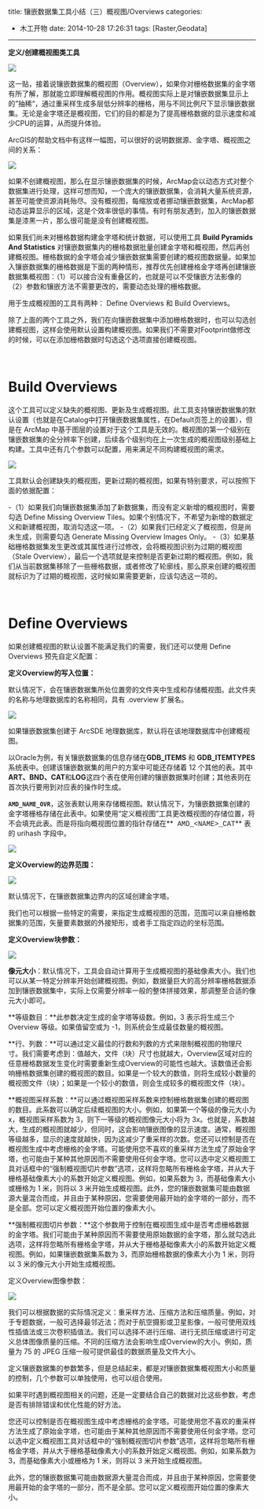 title: 镶嵌数据集工具小结（三）概视图/Overviews
categories:
  - 木工开物
date: 2014-10-28 17:26:31
tags: [Raster,Geodata]
---
**定义/创建概视图类工具**

![](http://img.blog.csdn.net/20141020090126493)

这一贴，接着说镶嵌数据集的概视图（Overview），如果你对栅格数据集的金字塔有所了解，那就能立即理解概视图的作用。概视图实际上是对镶嵌数据集显示上的”抽稀“，通过重采样生成多层低分辨率的栅格，用与不同比例尺下显示镶嵌数据集。无论是金字塔还是概视图，它们的目的都是为了提高栅格数据的显示速度和减少CPU的运算，从而提升体验。

ArcGIS的帮助文档中有这样一幅图，可以很好的说明数据源、金字塔、概视图之间的关系：

![](http://img.blog.csdn.net/20141017162405453)

如果不创建概视图，那么在显示镶嵌数据集的时候，ArcMap会以动态方式对整个数据集进行处理，这样可想而知，一个庞大的镶嵌数据集，会消耗大量系统资源，甚至可能使资源消耗殆尽。没有概视图，每缩放或者挪动镶嵌数据集，ArcMap都动态运算显示的区域，这是个效率很低的事情。有时有朋友遇到，加入的镶嵌数据集是漆黑一片，那么很可能是没有创建概视图。

如果我们尚未对栅格数据构建金字塔和统计数据，可以使用工具 **Build Pyramids And Statistics** 对镶嵌数据集内的栅格数据批量创建金字塔和概视图，然后再创建概视图。栅格数据的金字塔会减少镶嵌数据集需要创建的概视图数据量。如果加入镶嵌数据集的栅格数据是下面的两种情形，推荐优先创建栅格金字塔再创建镶嵌数据集概视图：（1）可以接合没有重叠区的，也就是可以不受镶嵌方法影像的（2）参数和镶嵌方法不需要更改的，需要动态处理的栅格数据。

用于生成概视图的工具有两种： Define Overviews 和 Build Overviews。

除了上面的两个工具之外，我们在向镶嵌数据集中添加栅格数据时，也可以勾选创建概视图，这样会使用默认设置构建概视图。如果我们不需要对Footprint做修改的时候，可以在添加栅格数据时勾选这个选项直接创建概视图。

<br>

# **Build Overviews**

这个工具可以定义缺失的概视图、更新及生成概视图。此工具支持镶嵌数据集的默认设置（也就是在Catalog中打开镶嵌数据集属性，在Default页签上的设置），但是在 ArcMap 中基于图层的设置对于这个工具是无效的。概视图的第一个级别在镶嵌数据集的全分辨率下创建，后续各个级别均在上一次生成的概视图级别基础上构建。工具中还有几个参数可以配置，用来满足不同构建概视图的需求。

![](http://img.blog.csdn.net/20141020115019475)

工具默认会创建缺失的概视图，更新过期的概视图，如果有特别要求，可以按照下面的依据配置：

-（1）如果我们向镶嵌数据集添加了新数据集，而没有定义新增的概视图时，需要勾选 Define Missing Overview Tiles。如果个别情况下，不希望为新增的数据定义和新建概视图，取消勾选这一项。
-（2）如果我们已经定义了概视图，但是尚未生成，则需要勾选 Generate Missing Overview Images Only。
-（3）如果基础栅格数据集发生更改或其属性进行过修改，会将概视图识别为过期的概视图（Stale Overview），最后一个选项就是来控制是否更新过期的概视图。例如，我们从当前数据集移除了一些栅格数据，或者修改了轮廓线，那么原来创建的概视图就标识为了过期的概视图，这时候如果需要更新，应该勾选这一项的。


<br>


# **Define Overviews**

如果创建概视图的默认设置不能满足我们的需要，我们还可以使用 Define Overviews 预先自定义配置：

**定义Overview的写入位置：**

默认情况下，会在镶嵌数据集所处位置旁的文件夹中生成和存储概视图。此文件夹的名称与地理数据库的名称相同，具有 .overview 扩展名。

![](http://img.blog.csdn.net/20141023091446659?watermark/2/text/aHR0cDovL2Jsb2cuY3Nkbi5uZXQva2lraXRhTW9vbg==/font/5a6L5L2T/fontsize/400/fill/I0JBQkFCMA==/dissolve/70/gravity/SouthEast)

如果镶嵌数据集创建于 ArcSDE 地理数据库，默认将在该地理数据库中创建概视图。

以Oracle为例，有关镶嵌数据集的信息存储在**GDB_ITEMS** 和 **GDB_ITEMTYPES**系统表中。创建该镶嵌数据集的用户的方案中可能还存储着 12 个其他的表。其中 **ART、BND、CAT**和**LOG**这四个表在使用创建的镶嵌数据集时创建；其他表则在首次执行要用到对应表的操作时生成。

**`AMD_NAME_OVR`**，这张表默认用来存储概视图。默认情况下，为镶嵌数据集创建的金字塔栅格存储在此表中。如果使用“定义概视图”工具更改概视图的存储位置，将不会填充此表。而是将指向概视图位置的指针存储在**<span style="font-family:Courier New;"> AMD_&lt;NAME&gt;_CAT</span>** 表的 urihash 字段中。

![](http://img.blog.csdn.net/20141023101357812?watermark/2/text/aHR0cDovL2Jsb2cuY3Nkbi5uZXQva2lraXRhTW9vbg==/font/5a6L5L2T/fontsize/400/fill/I0JBQkFCMA==/dissolve/70/gravity/SouthEast)


**定义Overview的边界范围：**

![](http://img.blog.csdn.net/20141023164621515?watermark/2/text/aHR0cDovL2Jsb2cuY3Nkbi5uZXQva2lraXRhTW9vbg==/font/5a6L5L2T/fontsize/400/fill/I0JBQkFCMA==/dissolve/70/gravity/SouthEast)

默认情况下，在镶嵌数据集边界内的区域创建金字塔。

我们也可以根据一些特定的需要，来指定生成概视图的范围，范围可以来自栅格数据集的范围，矢量要素数据的外接矩形，或者手工指定四边的坐标范围。


**定义Overview块参数：**

![](http://img.blog.csdn.net/20141024113829717?watermark/2/text/aHR0cDovL2Jsb2cuY3Nkbi5uZXQva2lraXRhTW9vbg==/font/5a6L5L2T/fontsize/400/fill/I0JBQkFCMA==/dissolve/70/gravity/SouthEast)

**像元大小**：默认情况下，工具会自动计算用于生成概视图的基础像素大小。我们也可以从某一特定分辨率开始创建概视图。例如，数据量巨大的高分辨率栅格数据添加到镶嵌数据集中，实际上仅需要分辨率一般的整体拼接效果，那调整至合适的像元大小即可。

**等级数目：**此参数决定生成的金字塔等级数。例如，3 表示将生成三个Overview 等级。如果值留空或为 -1，则系统会生成最佳数量的概视图。

**行、列数：**可以通过定义最佳的行数和列数的方式来限制概视图的物理尺寸。我们需要考虑到：值越大，文件（块）尺寸也就越大，Overview区域对应的任意栅格数据发生变化时需要重新生成Overview的可能性也越大。该数值还会影响栅格数据集创建的概视图的数目。如果是一个较大的数值，则将生成较小数量的概视图文件（块）；如果是一个较小的数值，则会生成较多的概视图文件（块）。

**概视图采样系数：**可以通过概视图采样系数来控制栅格数据集创建的概视图的数目。此系数可以确定后续概视图的大小。例如，如果第一个等级的像元大小为 x，概视图采样系数为 3，则下一等级的概视图像元大小将为 3x。也就是，系数越大，生成的概视图就越少，但同时，这会影响镶嵌图像的显示速度。通常，概视图等级越多，显示的速度就越快，因为这减少了重采样的次数。您还可以控制是否在概视图生成中考虑栅格的金字塔。可能使用您不喜欢的重采样方法生成了原始金字塔，也可能由于某种其他原因而不需要使用任何金字塔。您可以选中定义概视图工具对话框中的“强制概视图切片参数”选项，这样将忽略所有栅格金字塔，并从大于栅格基础像素大小的系数开始定义概视图。例如，如果系数为 3，而基础像素大小或栅格为 1 米，则将以 3 米开始生成概视图。此外，您的镶嵌数据集可能由数据源大量混合而成，并且由于某种原因，您需要使用最开始的金字塔的一部分，而不是全部。您可以定义概视图开始位置的像素大小。

**强制概视图切片参数：**这个参数用于控制在概视图生成中是否考虑栅格数据的金字塔。我们可能由于某种原因而不需要使用原始数据的金字塔，那么就勾选此选项，这样将忽略所有栅格金字塔，并从大于栅格基础像素大小的系数开始定义概视图。例如，如果镶嵌数据集系数为 3，而原始栅格数据的像素大小为 1 米，则将以 3 米的像元大小开始生成概视图。

定义Overview图像参数：

![](http://img.blog.csdn.net/20141024101229228?watermark/2/text/aHR0cDovL2Jsb2cuY3Nkbi5uZXQva2lraXRhTW9vbg==/font/5a6L5L2T/fontsize/400/fill/I0JBQkFCMA==/dissolve/70/gravity/SouthEast)

  我们可以根据数据的实际情况定义：重采样方法、压缩方法和压缩质量。例如，对于专题数据，一般可选择最邻近法；而对于航空摄影或卫星影像，一般可使用双线性插值法或三次卷积插值法。我们可以选择不进行压缩、进行无损压缩或进行可定义总体图像质量的压缩。不同的压缩方法会影响生成Overview的大小。例如，质量为 75 的 JPEG 压缩一般可提供最佳的数据质量及文件大小。



定义镶嵌数据集的参数繁多，但是总结起来，都是对镶嵌数据集概视图大小和质量的控制，几个参数可以单独使用，也可以组合使用。

如果平时遇到概视图相关的问题，还是一定要结合自己的数据对比这些参数，考虑是否有排除错误和优化性能的好方法。

您还可以控制是否在概视图生成中考虑栅格的金字塔。可能使用您不喜欢的重采样方法生成了原始金字塔，也可能由于某种其他原因而不需要使用任何金字塔。您可以选中定义概视图工具对话框中的“强制概视图切片参数”选项，这样将忽略所有栅格金字塔，并从大于栅格基础像素大小的系数开始定义概视图。例如，如果系数为 3，而基础像素大小或栅格为 1 米，则将以 3 米开始生成概视图。

此外，您的镶嵌数据集可能由数据源大量混合而成，并且由于某种原因，您需要使用最开始的金字塔的一部分，而不是全部。您可以定义概视图开始位置的像素大小。
